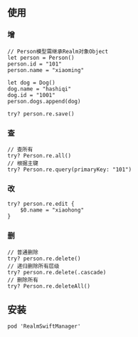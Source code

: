 ## 使用

### 增

```
// Person模型需继承Realm对象Object
let person = Person()
person.id = "101"
person.name = "xiaoming"

let dog = Dog()
dog.name = "hashiqi"
dog.id = "1001"
person.dogs.append(dog)

try? person.re.save()
```
### 查

```
// 查所有
try? Person.re.all()
// 根据主键
try? Person.re.query(primaryKey: "101")
```

### 改

```
try? person.re.edit {
    $0.name = "xiaohong"
}
```

### 删

```
// 普通删除
try? person.re.delete()
// 递归删除所有层级
try? person.re.delete(.cascade)
// 删除所有
try? Person.re.deleteAll()
```

## 安装

```
pod 'RealmSwiftManager'
```
